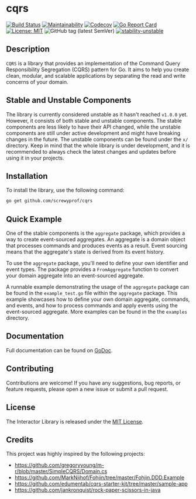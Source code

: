 # cqrs

[![Build Status](https://github.com/screwyprof/cqrs/actions/workflows/test.yml/badge.svg)](https://github.com/screwyprof/cqrs/actions/workflows/test.yml)
[![Maintainability](https://qlty.sh/gh/screwyprof/projects/cqrs/maintainability.svg)](https://qlty.sh/gh/screwyprof/projects/cqrs)
[![Codecov](https://codecov.io/gh/screwyprof/cqrs/branch/master/graph/badge.svg)](https://codecov.io/gh/screwyprof/cqrs)
[![Go Report Card](https://goreportcard.com/badge/github.com/screwyprof/payment)](https://goreportcard.com/report/github.com/screwyprof/cqrs)
[![License: MIT](https://img.shields.io/badge/License-MIT-yellow.svg)](https://opensource.org/licenses/MIT)
![GitHub tag (latest SemVer)](https://img.shields.io/github/tag/screwyprof/cqrs.svg)
[![stability-unstable](https://img.shields.io/badge/stability-unstable-yellow.svg)](https://github.com/emersion/stability-badges#unstable)

## Description

`CQRS` is a library that provides an implementation of the Command Query Responsibility Segregation (CQRS) pattern
for Go. It aims to help you create clean, modular, and scalable applications by separating the read and write concerns
of your domain.

## Stable and Unstable Components

The library is currently considered unstable as it hasn't reached `v1.0.0` yet. However, it consists of both stable and 
unstable components. The stable components are less likely to have their API changed, while the unstable components are 
still under active development and might have breaking changes in the future. The unstable components can be found under 
the `x/` directory. Keep in mind that the whole library is under development, and it is recommended to always check the 
latest changes and updates before using it in your projects.

## Installation

To install the library, use the following command:

```bash
go get github.com/screwyprof/cqrs
```
## Quick Example

One of the stable components is the `aggregate` package, which provides a way to create event-sourced aggregates. An
aggregate is a domain object that processes commands and produces events as a result. Event sourcing means that the
aggregate's state is derived from its event history.

To use the `aggregate` package, you'll need to define your own identifier and event types. The package provides a
`FromAggregate` function to convert your domain aggregate into an event-sourced aggregate.

A runnable example demonstrating the usage of the `aggregate` package can be found in the `example_test.go` file
within the `aggregate` package. This example showcases how to define your own domain aggregate, commands, and events,
and how to process commands and apply events using the event-sourced aggregate. More examples can be found in the
the `examples` directory.

## Documentation

Full documentation can be found on [GoDoc](https://pkg.go.dev/github.com/screwyprof/cqrs).

## Contributing

Contributions are welcome! If you have any suggestions, bug reports, or feature requests, please open a new issue or submit a pull request.

## License

The Interactor Library is released under the [MIT License](https://opensource.org/licenses/MIT).

## Credits

This project was highly inspired by the following projects:

- https://github.com/gregoryyoung/m-r/blob/master/SimpleCQRS/Domain.cs
- https://github.com/MarkNijhof/Fohjin/tree/master/Fohjin.DDD.Example
- https://github.com/edumentab/cqrs-starter-kit/tree/master/sample-app
- https://github.com/jankronquist/rock-paper-scissors-in-java

